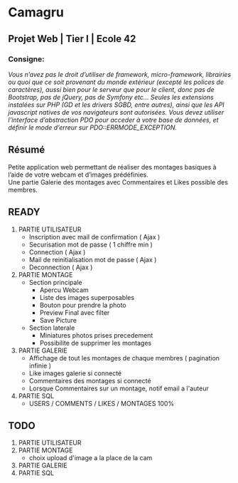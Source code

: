 # Camagru
## Projet Web | Tier I | Ecole 42
### Consigne:<br>
*Vous n’avez pas le droit d’utiliser de framework, micro-framework, librairies ou quoi
que ce soit provenant du monde extérieur (excepté les polices de caractères), aussi bien
pour le serveur que pour le client, donc pas de Bootstrap, pas de jQuery, pas de Symfony
etc... Seules les extensions instalées sur PHP (GD et les drivers SGBD, entre autres), ainsi
que les API javascript natives de vos navigateurs sont autorisées.
Vous devez utiliser l’interface d’abstraction PDO pour acceder à votre base de données,
et définir le mode d’erreur sur PDO::ERRMODE_EXCEPTION.*

## Résumé
Petite application web permettant de réaliser des montages basiques à l’aide de votre webcam et d’images prédéfinies.
<br>
Une partie Galerie des montages avec Commentaires et Likes possible des membres.

## READY
1. PARTIE UTILISATEUR
	* Inscription avec mail de confirmation ( Ajax )
	* Securisation mot de passe ( 1 chiffre min )
	* Connection ( Ajax )
	* Mail de reinitialisation mot de passe ( Ajax )
	* Deconnection ( Ajax )
2. PARTIE MONTAGE
	* Section principale
		* Apercu Webcam
		* Liste des images superposables
		* Bouton pour prendre la photo
		* Preview Final avec filter
		* Save Picture
	* Section laterale
		* Miniatures photos prises precedement
		* Possibilite de supprimer les montages
3. PARTIE GALERIE
	* Affichage de tout les montages de chaque membres ( pagination infinie )
	* Like images galerie si connecté
	* Commentaires des montages si connecté
	* Lorsque Commentaires sur un montage, notif email a l'auteur
4. PARTIE SQL
	* USERS / COMMENTS / LIKES / MONTAGES 100%

## TODO
1. PARTIE UTILISATEUR
2. PARTIE MONTAGE
	* choix upload d'image a la place de la cam
3. PARTIE GALERIE
4. PARTIE SQL